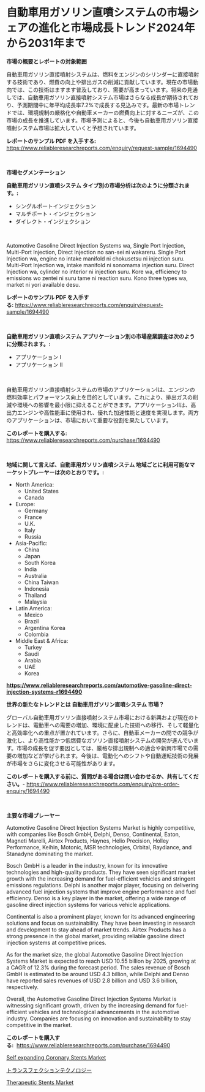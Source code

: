 <p><h1>自動車用ガソリン直噴システムの市場シェアの進化と市場成長トレンド2024年から2031年まで</h1></p><p><strong>市場の概要とレポートの対象範囲</strong></p>
<p><p>自動車用ガソリン直接噴射システムは、燃料をエンジンのシリンダーに直接噴射する技術であり、燃費の向上や排出ガスの削減に貢献しています。現在の市場動向では、この技術はますます普及しており、需要が高まっています。将来の見通しでは、自動車用ガソリン直接噴射システム市場はさらなる成長が期待されており、予測期間中に年平均成長率7.2%で成長する見込みです。最新の市場トレンドでは、環境規制の厳格化や自動車メーカーの燃費向上に対するニーズが、この市場の成長を推進しています。市場予測によると、今後も自動車用ガソリン直接噴射システム市場は拡大していくと予想されています。</p></p>
<p><strong>レポートのサンプル PDF を入手する:</strong> <a href="https://www.reliableresearchreports.com/enquiry/request-sample/1694490">https://www.reliableresearchreports.com/enquiry/request-sample/1694490</a></p>
<p>&nbsp;</p>
<p><strong>市場セグメンテーション</strong></p>
<p><strong>自動車用ガソリン直噴システム タイプ別の市場分析は次のように分類されます。:</strong></p>
<p><ul><li>シングルポートインジェクション</li><li>マルチポート・インジェクション</li><li>ダイレクト・インジェクション</li></ul></p>
<p>&nbsp;</p>
<p><p>Automotive Gasoline Direct Injection Systems wa, Single Port Injection, Multi-Port Injection, Direct Injection no san-sei ni wakareru. Single Port Injection wa, engine no intake manifold ni chokusetsu ni injection suru. Multi-Port Injection wa, intake manifold ni sonomama injection suru. Direct Injection wa, cylinder no interior ni injection suru. Kore wa, efficiency to emissions wo zentei ni suru tame ni reaction suru. Kono three types wa, market ni yori available desu.</p></p>
<p><strong>レポートのサンプル PDF を入手する:</strong>&nbsp;<a href="https://www.reliableresearchreports.com/enquiry/request-sample/1694490">https://www.reliableresearchreports.com/enquiry/request-sample/1694490</a></p>
<p>&nbsp;</p>
<p><strong> 自動車用ガソリン直噴システム アプリケーション別の市場産業調査は次のように分類されます。:</strong></p>
<p><ul><li>アプリケーション I</li><li>アプリケーション II</li></ul></p>
<p>&nbsp;</p>
<p><p>自動車用ガソリン直接噴射システムの市場のアプリケーションIは、エンジンの燃料効率とパフォーマンス向上を目的としています。これにより、排出ガスの削減や環境への影響を最小限に抑えることができます。アプリケーションIIは、高出力エンジンや高性能車に使用され、優れた加速性能と速度を実現します。両方のアプリケーションは、市場において重要な役割を果たしています。</p></p>
<p><strong>このレポートを購入する:</strong>&nbsp; <a href="https://www.reliableresearchreports.com/purchase/1694490">https://www.reliableresearchreports.com/purchase/1694490</a></p>
<p>&nbsp;</p>
<p><strong>地域に関して言えば、自動車用ガソリン直噴システム 地域ごとに利用可能なマーケットプレーヤーは次のとおりです。:</strong></p>
<p><ul>
    <li>
        North America:
        <ul>
            <li>United States</li>
            <li>Canada</li>
        </ul>
    </li>
    <li>
        Europe:
        <ul>
            <li>Germany</li>
            <li>France</li>
            <li>U.K.</li>
            <li>Italy</li>
            <li>Russia</li>
        </ul>
    </li>
    <li>
        Asia-Pacific:
        <ul>
            <li>China</li>
            <li>Japan</li>
            <li>South Korea</li>
            <li>India</li>
            <li>Australia</li>
            <li>China Taiwan</li>
            <li>Indonesia</li>
            <li>Thailand</li>
            <li>Malaysia</li>
        </ul>
    </li>
    <li>
        Latin America:
        <ul>
            <li>Mexico</li>
            <li>Brazil</li>
            <li>Argentina Korea</li>
            <li>Colombia</li>
        </ul>
    </li>
    <li>
        Middle East & Africa:
        <ul>
            <li>Turkey</li>
            <li>Saudi</li>
            <li>Arabia</li>
            <li>UAE</li>
            <li>Korea</li>
        </ul>
    </li>
    </ul></p>
<p><strong><a href="https://www.reliableresearchreports.com/automotive-gasoline-direct-injection-systems-r1694490">https://www.reliableresearchreports.com/automotive-gasoline-direct-injection-systems-r1694490</a></strong>&nbsp;</p>
<p><strong>世界の新たなトレンドとは 自動車用ガソリン直噴システム 市場？</strong></p>
<p><p>グローバル自動車用ガソリン直接噴射システム市場における新興および現在のトレンドは、電動車への需要の増加、環境に配慮した技術への移行、そして軽量化と高効率化への重点が置かれています。さらに、自動車メーカーの間での競争が激化し、より高性能かつ低燃費なガソリン直接噴射システムの開発が進んでいます。市場の成長を促す要因としては、厳格な排出規制への適合や新興市場での需要の増加などが挙げられます。今後は、電動化へのシフトや自動運転技術の発展が市場をさらに変化させる可能性があります。</p></p>
<p><strong>このレポートを購入する前に、質問がある場合は問い合わせるか、共有してください。</strong>- <a href="https://www.reliableresearchreports.com/enquiry/pre-order-enquiry/1694490">https://www.reliableresearchreports.com/enquiry/pre-order-enquiry/1694490</a></p>
<p>&nbsp;</p>
<p><strong>主要な市場プレーヤー</strong></p>
<p><p>Automotive Gasoline Direct Injection Systems Market is highly competitive, with companies like Bosch GmbH, Delphi, Denso, Continental, Eaton, Magneti Marelli, Airtex Products, Haynes, Helio Precision, Holley Performance, Keihin, Motonic, MSR technologies, Orbital, Raydiance, and Stanadyne dominating the market. </p><p>Bosch GmbH is a leader in the industry, known for its innovative technologies and high-quality products. They have seen significant market growth with the increasing demand for fuel-efficient vehicles and stringent emissions regulations. Delphi is another major player, focusing on delivering advanced fuel injection systems that improve engine performance and fuel efficiency. Denso is a key player in the market, offering a wide range of gasoline direct injection systems for various vehicle applications.</p><p>Continental is also a prominent player, known for its advanced engineering solutions and focus on sustainability. They have been investing in research and development to stay ahead of market trends. Airtex Products has a strong presence in the global market, providing reliable gasoline direct injection systems at competitive prices.</p><p>As for the market size, the global Automotive Gasoline Direct Injection Systems Market is expected to reach USD 10.55 billion by 2025, growing at a CAGR of 12.3% during the forecast period. The sales revenue of Bosch GmbH is estimated to be around USD 4.3 billion, while Delphi and Denso have reported sales revenues of USD 2.8 billion and USD 3.6 billion, respectively. </p><p>Overall, the Automotive Gasoline Direct Injection Systems Market is witnessing significant growth, driven by the increasing demand for fuel-efficient vehicles and technological advancements in the automotive industry. Companies are focusing on innovation and sustainability to stay competitive in the market.</p></p>
<p><strong>このレポートを購入する:</strong>&nbsp;&nbsp;<a href="https://www.reliableresearchreports.com/purchase/1694490">https://www.reliableresearchreports.com/purchase/1694490</a></p>
<p><p><a href="https://github.com/suaretopek9/Market-Research-Report-List-2/blob/main/self-expanding-coronary-stents-market.md">Self expanding Coronary Stents Market</a></p><p><a href="https://github.com/lily-u-genius/Market-Research-Report-List-1/blob/main/842761023483.md">トランスフェクションテクノロジー</a></p><p><a href="https://github.com/mharielmesa/Market-Research-Report-List-2/blob/main/therapeutic-stents-market.md">Therapeutic Stents Market</a></p></p>